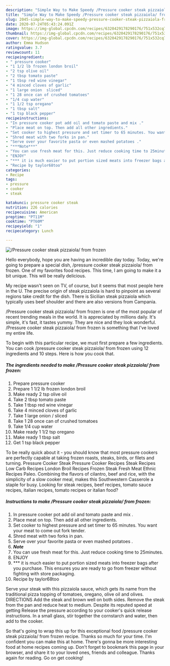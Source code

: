 ```yaml
---
description: "Simple Way to Make Speedy /Pressure cooker steak pizzaiola/ from frozen"
title: "Simple Way to Make Speedy /Pressure cooker steak pizzaiola/ from frozen"
slug: 2045-simple-way-to-make-speedy-pressure-cooker-steak-pizzaiola-from-frozen
date: 2020-07-24T05:43:24.091Z
image: https://img-global.cpcdn.com/recipes/6320429178290176/751x532cq70/pressure-cooker-steak-pizzaiola-from-frozen-recipe-main-photo.jpg
thumbnail: https://img-global.cpcdn.com/recipes/6320429178290176/751x532cq70/pressure-cooker-steak-pizzaiola-from-frozen-recipe-main-photo.jpg
cover: https://img-global.cpcdn.com/recipes/6320429178290176/751x532cq70/pressure-cooker-steak-pizzaiola-from-frozen-recipe-main-photo.jpg
author: Emma Hudson
ratingvalue: 3.7
reviewcount: 11
recipeingredient:
- " pressure cooker"
- "1 1/2 lb frozen london broil"
- "2 tsp olive oil"
- "2 tbsp tomato paste"
- "1 tbsp red wine vinegar"
- "4 minced cloves of garlic"
- "1 large onion  sliced"
- "1 28 once can of crushed tomatoes"
- "1/4 cup water"
- "1 1/2 tsp oregano"
- "1 tbsp salt"
- "1 tsp black pepper"
recipeinstructions:
- "In pressure cooker pot add oil and tomato paste and mix ."
- "Place meat on top. Then add all other ingredients."
- "Set cooker to highest pressure and set timer to 65 minutes. You want your meat to come out fork tender."
- "Shred meat with two forks in pan."
- "Serve over your favorite pasta or even mashed potatoes ."
- "***Note***"
- "You can use fresh meat for this. Just reduce cooking time to 25minutes."
- "ENJOY"
- "*** it is much easier to put portion sized meats into freezer bags after you purchase. This ensures you are ready to go from freezer without fighting with store packaging."
- "Recipe by taylor68too"
categories:
- Recipe
tags:
- pressure
- cooker
- steak

katakunci: pressure cooker steak 
nutrition: 226 calories
recipecuisine: American
preptime: "PT11M"
cooktime: "PT60M"
recipeyield: "1"
recipecategory: Lunch

---
```



![/Pressure cooker steak pizzaiola/ from frozen](https://img-global.cpcdn.com/recipes/6320429178290176/751x532cq70/pressure-cooker-steak-pizzaiola-from-frozen-recipe-main-photo.jpg)

Hello everybody, hope you are having an incredible day today. Today, we're going to prepare a special dish, /pressure cooker steak pizzaiola/ from frozen. One of my favorites food recipes. This time, I am going to make it a bit unique. This will be really delicious.

My recipe wasn&#39;t seen on TV, of course, but it seems that most people here in the U. The precise origin of steak pizzaiola is hard to pinpoint as several regions take credit for the dish. There is Sicilian steak pizzaiola which typically uses beef shoulder and there are also versions from Campania.

/Pressure cooker steak pizzaiola/ from frozen is one of the most popular of recent trending meals in the world. It is appreciated by millions daily. It's simple, it's fast, it tastes yummy. They are nice and they look wonderful. /Pressure cooker steak pizzaiola/ from frozen is something that I've loved my entire life.


To begin with this particular recipe, we must first prepare a few ingredients. You can cook /pressure cooker steak pizzaiola/ from frozen using 12 ingredients and 10 steps. Here is how you cook that.

<!--inarticleads1-->

##### The ingredients needed to make /Pressure cooker steak pizzaiola/ from frozen:

1. Prepare  pressure cooker
1. Prepare 1 1/2 lb frozen london broil
1. Make ready 2 tsp olive oil
1. Take 2 tbsp tomato paste
1. Take 1 tbsp red wine vinegar
1. Take 4 minced cloves of garlic
1. Take 1 large onion / sliced
1. Take 1 28 once can of crushed tomatoes
1. Take 1/4 cup water
1. Make ready 1 1/2 tsp oregano
1. Make ready 1 tbsp salt
1. Get 1 tsp black pepper


To be really quick about it - you should know that most pressure cookers are perfectly capable at taking frozen roasts, steaks, birds, or filets and turning. Pressure Cooker Steak Pressure Cooker Recipes Steak Recipes Low Carb Recipes London Broil Recipes Frozen Steak Fresh Meat Ethnic Recipes Paleo. Combining the flavors of cilantro, beef and rice, with the simplicity of a slow cooker meal, makes this Southwestern Casserole a staple for busy. Looking for steak recipes, beef recipes, tomato sauce recipes, italian recipes, tomato recipes or italian food? 

<!--inarticleads2-->

##### Instructions to make /Pressure cooker steak pizzaiola/ from frozen:

1. In pressure cooker pot add oil and tomato paste and mix .
1. Place meat on top. Then add all other ingredients.
1. Set cooker to highest pressure and set timer to 65 minutes. You want your meat to come out fork tender.
1. Shred meat with two forks in pan.
1. Serve over your favorite pasta or even mashed potatoes .
1. ***Note***
1. You can use fresh meat for this. Just reduce cooking time to 25minutes.
1. ENJOY
1. *** it is much easier to put portion sized meats into freezer bags after you purchase. This ensures you are ready to go from freezer without fighting with store packaging.
1. Recipe by taylor68too


Serve your steak with this pizzaiola sauce, which gets its name from the traditional pizza topping of tomatoes, oregano, olive oil and olives. DIRECTIONS Add the steak and brown well on both sides. Remove the steak from the pan and reduce heat to medium. Despite its reputed speed at getting Release the pressure according to your cooker&#39;s quick release instructions. In a small glass, stir together the cornstarch and water, then add to the cooker. 

So that's going to wrap this up for this exceptional food /pressure cooker steak pizzaiola/ from frozen recipe. Thanks so much for your time. I'm confident you can make this at home. There's gonna be more interesting food at home recipes coming up. Don't forget to bookmark this page in your browser, and share it to your loved ones, friends and colleague. Thanks again for reading. Go on get cooking!

